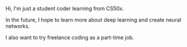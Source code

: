 Hi, I'm just a student coder learning from CS50x.

In the future, I hope to learn more about deep learning and create neural networks.

I also want to try freelance coding as a part-time job.
